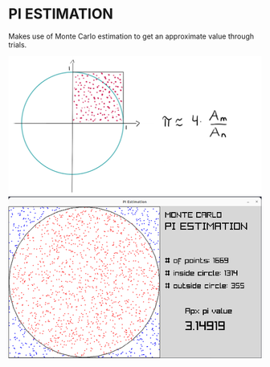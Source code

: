 # PI ESTIMATION

Makes use of Monte Carlo estimation to get an approximate value through trials.

<p align="center">
  <img src="preview.jpg" alt="" width="800"><br>
  <img src="preview1.jpg" alt="" width="800">
</p>
